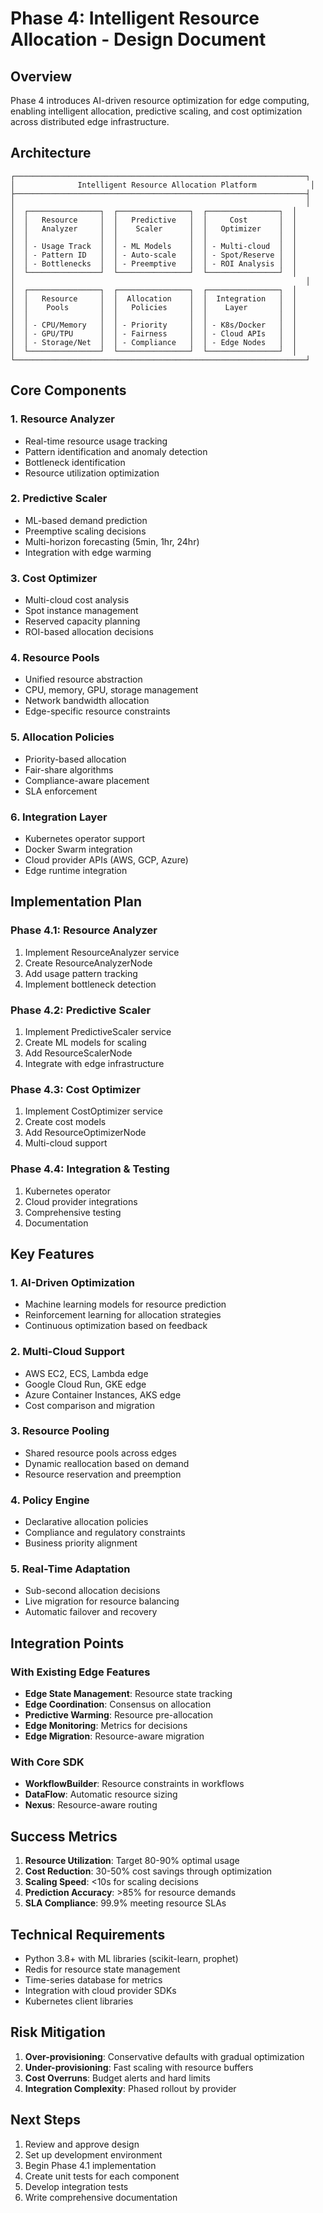 # Phase 4: Intelligent Resource Allocation - Design Document

## Overview

Phase 4 introduces AI-driven resource optimization for edge computing, enabling intelligent allocation, predictive scaling, and cost optimization across distributed edge infrastructure.

## Architecture

```
┌─────────────────────────────────────────────────────────────────┐
│              Intelligent Resource Allocation Platform            │
├─────────────────────────────────────────────────────────────────┤
│                                                                 │
│  ┌────────────────┐  ┌────────────────┐  ┌────────────────┐  │
│  │   Resource     │  │   Predictive   │  │     Cost       │  │
│  │   Analyzer     │  │    Scaler      │  │   Optimizer    │  │
│  │                │  │                │  │                │  │
│  │ - Usage Track  │  │ - ML Models    │  │ - Multi-cloud  │  │
│  │ - Pattern ID   │  │ - Auto-scale   │  │ - Spot/Reserve │  │
│  │ - Bottlenecks  │  │ - Preemptive   │  │ - ROI Analysis │  │
│  └────────────────┘  └────────────────┘  └────────────────┘  │
│                                                                 │
│  ┌────────────────┐  ┌────────────────┐  ┌────────────────┐  │
│  │   Resource     │  │  Allocation    │  │  Integration   │  │
│  │    Pools       │  │   Policies     │  │    Layer       │  │
│  │                │  │                │  │                │  │
│  │ - CPU/Memory   │  │ - Priority     │  │ - K8s/Docker   │  │
│  │ - GPU/TPU      │  │ - Fairness     │  │ - Cloud APIs   │  │
│  │ - Storage/Net  │  │ - Compliance   │  │ - Edge Nodes   │  │
│  └────────────────┘  └────────────────┘  └────────────────┘  │
└─────────────────────────────────────────────────────────────────┘
```

## Core Components

### 1. Resource Analyzer
- Real-time resource usage tracking
- Pattern identification and anomaly detection
- Bottleneck identification
- Resource utilization optimization

### 2. Predictive Scaler
- ML-based demand prediction
- Preemptive scaling decisions
- Multi-horizon forecasting (5min, 1hr, 24hr)
- Integration with edge warming

### 3. Cost Optimizer
- Multi-cloud cost analysis
- Spot instance management
- Reserved capacity planning
- ROI-based allocation decisions

### 4. Resource Pools
- Unified resource abstraction
- CPU, memory, GPU, storage management
- Network bandwidth allocation
- Edge-specific resource constraints

### 5. Allocation Policies
- Priority-based allocation
- Fair-share algorithms
- Compliance-aware placement
- SLA enforcement

### 6. Integration Layer
- Kubernetes operator support
- Docker Swarm integration
- Cloud provider APIs (AWS, GCP, Azure)
- Edge runtime integration

## Implementation Plan

### Phase 4.1: Resource Analyzer
1. Implement ResourceAnalyzer service
2. Create ResourceAnalyzerNode
3. Add usage pattern tracking
4. Implement bottleneck detection

### Phase 4.2: Predictive Scaler
1. Implement PredictiveScaler service
2. Create ML models for scaling
3. Add ResourceScalerNode
4. Integrate with edge infrastructure

### Phase 4.3: Cost Optimizer
1. Implement CostOptimizer service
2. Create cost models
3. Add ResourceOptimizerNode
4. Multi-cloud support

### Phase 4.4: Integration & Testing
1. Kubernetes operator
2. Cloud provider integrations
3. Comprehensive testing
4. Documentation

## Key Features

### 1. AI-Driven Optimization
- Machine learning models for resource prediction
- Reinforcement learning for allocation strategies
- Continuous optimization based on feedback

### 2. Multi-Cloud Support
- AWS EC2, ECS, Lambda edge
- Google Cloud Run, GKE edge
- Azure Container Instances, AKS edge
- Cost comparison and migration

### 3. Resource Pooling
- Shared resource pools across edges
- Dynamic reallocation based on demand
- Resource reservation and preemption

### 4. Policy Engine
- Declarative allocation policies
- Compliance and regulatory constraints
- Business priority alignment

### 5. Real-Time Adaptation
- Sub-second allocation decisions
- Live migration for resource balancing
- Automatic failover and recovery

## Integration Points

### With Existing Edge Features
- **Edge State Management**: Resource state tracking
- **Edge Coordination**: Consensus on allocation
- **Predictive Warming**: Resource pre-allocation
- **Edge Monitoring**: Metrics for decisions
- **Edge Migration**: Resource-aware migration

### With Core SDK
- **WorkflowBuilder**: Resource constraints in workflows
- **DataFlow**: Automatic resource sizing
- **Nexus**: Resource-aware routing

## Success Metrics

1. **Resource Utilization**: Target 80-90% optimal usage
2. **Cost Reduction**: 30-50% cost savings through optimization
3. **Scaling Speed**: <10s for scaling decisions
4. **Prediction Accuracy**: >85% for resource demands
5. **SLA Compliance**: 99.9% meeting resource SLAs

## Technical Requirements

- Python 3.8+ with ML libraries (scikit-learn, prophet)
- Redis for resource state management
- Time-series database for metrics
- Integration with cloud provider SDKs
- Kubernetes client libraries

## Risk Mitigation

1. **Over-provisioning**: Conservative defaults with gradual optimization
2. **Under-provisioning**: Fast scaling with resource buffers
3. **Cost Overruns**: Budget alerts and hard limits
4. **Integration Complexity**: Phased rollout by provider

## Next Steps

1. Review and approve design
2. Set up development environment
3. Begin Phase 4.1 implementation
4. Create unit tests for each component
5. Develop integration tests
6. Write comprehensive documentation
